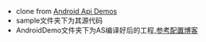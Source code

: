 * clone from [Android Api Demos](https://github.com/aosp-mirror/platform_development/blob/master/samples/ApiDemos/README.txt)
* sample文件夹下为其源代码
* AndroidDemo文件夹下为AS编译好后的工程,[参考配置博客](https://blog.csdn.net/learningitwell/article/details/75136968)
